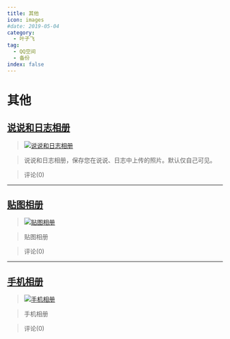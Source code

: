 ```yaml
---
title: 其他
icon: images
#date: 2019-05-04
category:
  - 叶子飞
tag:
  - QQ空间
  - 备份
index: false
---
```


# 其他

## [说说和日志相册](/叶子飞/Qzone/相册/其他/说说和日志相册)

> [![说说和日志相册](http://ddns.4a1801.life:5244/d/Onedrive-4A1801/%E4%B8%AA%E4%BA%BA%E5%BB%BA%E7%AB%99/public/Qzone_wyf/Albums/images/1E139F43.webp)](https://user.qzone.qq.com/2542864301/photo/V148n7I31NxlyN)

> 说说和日志相册，保存您在说说、日志中上传的照片。默认仅自己可见。

> 评论(0)

---

## [贴图相册](/叶子飞/Qzone/相册/其他/贴图相册)

> [![贴图相册](http://ddns.4a1801.life:5244/d/Onedrive-4A1801/%E4%B8%AA%E4%BA%BA%E5%BB%BA%E7%AB%99/public/Qzone_wyf/Albums/images/A3503DAE.webp)](https://user.qzone.qq.com/2542864301/photo/V148n7I328qoB2)

> 贴图相册

> 评论(0)

---

## [手机相册](/叶子飞/Qzone/相册/其他/手机相册)

> [![手机相册](http://ddns.4a1801.life:5244/d/Onedrive-4A1801/%E4%B8%AA%E4%BA%BA%E5%BB%BA%E7%AB%99/public/Qzone_wyf/Albums/images/FDAF92FE.webp)](https://user.qzone.qq.com/2542864301/photo/V148n7I34bSewT)

> 手机相册

> 评论(0)
